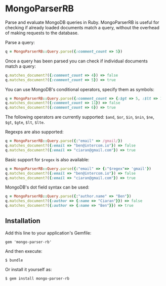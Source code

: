 # MongoParserRB

Parse and evaluate MongoDB queries in Ruby. MongoParserRB is useful for checking if already loaded documents match a query, without the overhead of making requests to the database.

Parse a query:

```ruby
q = MongoParserRB::Query.parse({:comment_count => 5})
```

Once a query has been parsed you can check if individual documents match a query:

```ruby
q.matches_document?({:comment_count => 4}) => false
q.matches_document?({:comment_count => 5}) => true
```

You can use MongoDB's conditional operators, specify them as symbols:

```ruby
q = MongoParserRB::Query.parse({:comment_count => {:$gt => 5, :$lt => 10}})
q.matches_document?({:comment_count => 11}) => false
q.matches_document?({:comment_count => 6}) => true
```

The following operators are currently supported: `$and`, `$or`, `$in`, `$nin`, `$ne`, `$gt`, `$gte`, `$lt`, `$lte`.

Regexps are also supported:

```ruby
q = MongoParserRB::Query.parse({:"email" => /gmail/})
q.matches_document?({:email => "ben@intercom.io"}) => false
q.matches_document?({:email => "ciaran@gmail.com"}) => true
```

Basic support for `$regex` is also available:

```ruby
q = MongoParserRB::Query.parse({:"email" => {:"$regex"=> 'gmail'})
q.matches_document?({:email => "ben@intercom.io"}) => false
q.matches_document?({:email => "ciaran@gmail.com"}) => true
```

MongoDB's dot field syntax can be used:

```ruby
q = MongoParserRB::Query.parse({:"author.name" => "Ben"})
q.matches_document?({:author => {:name => "Ciaran"}}) => false
q.matches_document?({:author => {:name => "Ben"}}) => true
```

## Installation

Add this line to your application's Gemfile:

    gem 'mongo-parser-rb'

And then execute:

    $ bundle

Or install it yourself as:

    $ gem install mongo-parser-rb
